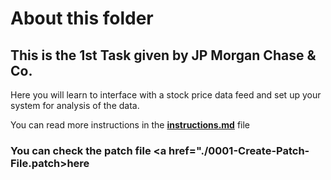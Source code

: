 # About this folder

## This is the 1st Task given by JP Morgan Chase & Co.
 Here you will learn to interface with a stock price data feed and set up your system for analysis of the data.

You can read more instructions in the **<a href="./instuctions.md">instructions.md</a>** file


### You can check the patch file <a href="./0001-Create-Patch-File.patch>here</a>